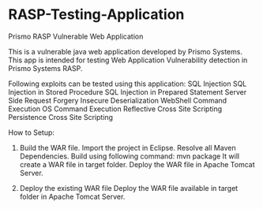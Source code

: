 # RASP-Testing-Application

Prismo RASP Vulnerable Web Application

This is a vulnerable java web application developed by Prismo Systems. This app is intended for testing Web Application Vulnerability detection in Prismo Systems RASP. 

Following exploits can be tested using this application:
SQL Injection
SQL Injection in Stored Procedure
SQL Injection in Prepared Statement
Server Side Request Forgery
Insecure Deserialization
WebShell Command Execution
OS Command Execution
Reflective Cross Site Scripting
Persistence Cross Site Scripting

How to Setup:
1. Build the WAR file.
	Import the project in Eclipse. Resolve all Maven Dependencies.
	Build using following command:
		mvn package
		It will create a WAR file in target folder.
	Deploy the WAR file in Apache Tomcat Server.

2. Deploy the existing WAR file
	Deploy the WAR file available in target folder in Apache Tomcat Server.
